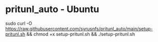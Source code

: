 # pritunl_auto - Ubuntu

sudo curl -O https://raw.githubusercontent.com/syrusnfs/pritunl_auto/main/setup-pritunl.sh && chmod +x setup-pritunl.sh && ./setup-pritunl.sh

